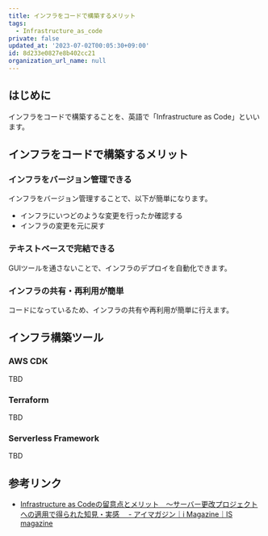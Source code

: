 ```yaml
---
title: インフラをコードで構築するメリット
tags:
  - Infrastructure_as_code
private: false
updated_at: '2023-07-02T00:05:30+09:00'
id: 8d233e0827e8b402cc21
organization_url_name: null
---
```

## はじめに

インフラをコードで構築することを、英語で「Infrastructure as Code」といいます。

## インフラをコードで構築するメリット

### インフラをバージョン管理できる

インフラをバージョン管理することで、以下が簡単になります。

- インフラにいつどのような変更を行ったか確認する
- インフラの変更を元に戻す

### テキストベースで完結できる

GUIツールを通さないことで、インフラのデプロイを自動化できます。

### インフラの共有・再利用が簡単

コードになっているため、インフラの共有や再利用が簡単に行えます。

## インフラ構築ツール

### AWS CDK

TBD

### Terraform

TBD

### Serverless Framework

TBD

## 参考リンク

- [Infrastructure as Codeの留意点とメリット　～サーバー更改プロジェクトへの適用で得られた知見・実感　 - アイマガジン｜i Magazine｜IS magazine](https://www.imagazine.co.jp/infrastructure-as-codeの留意点とメリット%E3%80%80～サーバー更改プロ/)
